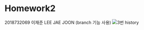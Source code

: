 # Homework2
2018732069 이재준 LEE JAE JOON (branch 기능 사용)
![3번 history](https://github.com/user-attachments/assets/987c458e-4f31-4c31-a8dc-8c6b45077f70)
